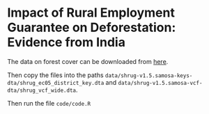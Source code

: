 # Impact of Rural Employment Guarantee on Deforestation: Evidence from India

The data on forest cover can be downloaded from [here](http://www.devdatalab.org/shrug_download/).

Then copy the files into the paths `data/shrug-v1.5.samosa-keys-dta/shrug_ec05_district_key.dta` and `data/shrug-v1.5.samosa-vcf-dta/shrug_vcf_wide.dta`.

Then run the file `code/code.R`


